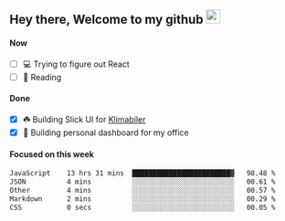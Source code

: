 ## Hey there, Welcome to my github <img src="https://media.giphy.com/media/hvRJCLFzcasrR4ia7z/giphy.gif" width="25px">

#### Now
- [ ] 💻 Trying to figure out React
- [ ] 📕 Reading

#### Done
- [x] ☘️ Building Slick UI for [Klimabiler](https://klimabiler.dk)
- [x] 🚀 Building personal dashboard for my office
 
 #### Focused on this week
<!--START_SECTION:waka-->

```txt
JavaScript    13 hrs 31 mins  ████████████████████████▓   98.48 %
JSON          4 mins          ░░░░░░░░░░░░░░░░░░░░░░░░░   00.61 %
Other         4 mins          ░░░░░░░░░░░░░░░░░░░░░░░░░   00.57 %
Markdown      2 mins          ░░░░░░░░░░░░░░░░░░░░░░░░░   00.29 %
CSS           0 secs          ░░░░░░░░░░░░░░░░░░░░░░░░░   00.05 %
```

<!--END_SECTION:waka-->

